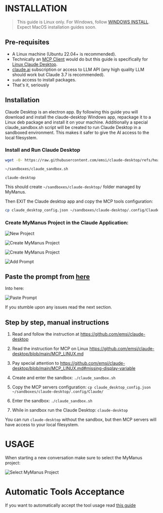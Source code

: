 # INSTALLATION

> This guide is Linux only. For Windows, follow [WINDOWS INSTALL](./WINDOWS_INSTALL.md). Expect MacOS installation guides soon.

## Pre-requisites

- A Linux machine (Ubuntu 22.04+ is recommended).
- Technically an [MCP Client](https://modelcontextprotocol.io/clients) would do but this guide is specifically for [Linux Claude Desktop](https://github.com/emsi/claude-desktop).
- [claude.ai](https://claude.ai/) subscription or access to LLM API (any high quality LLM should work but Claude 3.7 is recommended).
- `sudo` access to install packages.
- That's it, seriously

## Installation

Claude Desktop is an electron app. By following this guide you will download and install the claude-desktop Windows app, repackage it to a Linux deb package and install it on your machine.
Additionally a special claude_sandbox.sh script will be created to run Claude Desktop in a sandboxed environment. This makes it safer to give the AI access to the local filesystem.

### Install and Run Claude Desktop
```bash
wget -O- https://raw.githubusercontent.com/emsi/claude-desktop/refs/heads/main/install-claude-desktop.sh | bash

~/sandboxes/claude_sandbox.sh

claude-desktop
```

This should create `~/sandboxes/claude-desktop/` folder managed by MyManus.

Then EXIT the Claude desktop app and copy the MCP tools configuration:
```bash
cp claude_desktop_config.json ~/sandboxes/claude-desktop/.config/Claude/
```

### Create MyManus Project in the Claude Application:

![New Project](./assets/Projects.png)

![Create MyManus Project](./assets/Create_Project.png)

![Create MyManus Project](./assets/Create_MyManus_Project.png)

![Add Prompt](./assets/Project_Instructions.png)

## Paste the prompt from [here](./prompts/prompt.md)
Into here:

![Paste Prompt](./assets/Set_Project_Instructions.png)

If you stumble upon any issues read the next section.

## Step by step, manual instructions

1. Read and follow the instruction at https://github.com/emsi/claude-desktop
2. Read the instruction for MCP on Linux https://github.com/emsi/claude-desktop/blob/main/MCP_LINUX.md
3. Pay special attention to https://github.com/emsi/claude-desktop/blob/main/MCP_LINUX.md#missing-display-variable
4. Create and enter the sandbox: `./claude_sandbox.sh`
5. Copy the MCP servers configuration:
`cp claude_desktop_config.json ~/sandboxes/claude-desktop/.config/Claude/`

6. Enter the sandbox: `./claude_sandbox.sh`
7. While in sandbox run the Claude Desktop: `claude-desktop`

You can run `claude-desktop` without the sandbox, but then MCP servers will have access to your local filesystem.

# USAGE

When starting a new conversation make sure to select the MyManus project:

![Select MyManus Project](./assets/MyManus_Use.png)


# Automatic Tools Acceptance 

If you want to automatically accept the tool usage read [this guide](https://github.com/emsi/claude-desktop/blob/main/MCP_LINUX.md#auto-accepting-tools)
